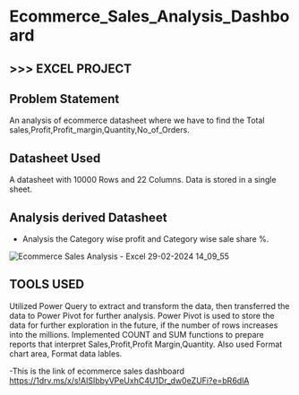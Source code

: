 # Ecommerce_Sales_Analysis_Dashboard
## >>> EXCEL PROJECT

## Problem Statement
An analysis of ecommerce datasheet where we have to find the Total sales,Profit,Profit_margin,Quantity,No_of_Orders.

## Datasheet Used
A datasheet with 10000 Rows and 22 Columns. Data is stored in a single sheet.

## Analysis derived Datasheet
- Analysis the Category wise profit and Category wise sale share %.

![Ecommerce Sales Analysis - Excel 29-02-2024 14_09_55](https://github.com/VedantsCode/Ecommerce_Sales_Analysis-/assets/160382639/bd61ed1d-fdaf-490d-ae90-46320f236878)


## TOOLS USED
Utilized Power Query to extract and transform the data, then transferred the data to Power Pivot for further analysis. Power Pivot is used to store the data for further exploration in the future, if the number of rows increases into the millions. Implemented COUNT and SUM functions to prepare reports that interpret Sales,Profit,Profit Margin,Quantity.
Also used Format chart area, Format data lables.


-This is the link of ecommerce sales dashboard 
https://1drv.ms/x/s!AlSIbbyVPeUxhC4U1Dr_dw0eZUFi?e=bR6dlA

